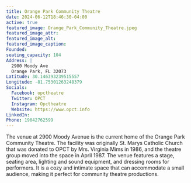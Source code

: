 ```yaml
---
title: Orange Park Community Theatre
date: 2024-06-12T18:46:30-04:00
active: true
featured_image: Orange_Park_Community_Theatre.jpeg
featured_image_attr:
featured_image_alt:
featured_image_caption:
Founded: 
seating_capacity: 104
Address: |
  2900 Moody Ave
  Orange Park, FL 32073
Latitude: 30.146393239515557
Longitude: -81.75301263248379
Socials:
  Facebook: opctheatre
  Twitter: OPCT
  Instagram: Opctheatre
  Website: https://www.opct.info
LinkedIn: 
Phone: 19042762599
---
```

The venue at 2900 Moody Avenue is the current home of the Orange Park Community Theatre. The facility was originally St. Marys Catholic Church that was donated to OPCT by Mrs. Virginia Mims in 1986, and the theatre group moved into the space in April 1987. The venue features a stage, seating area, lighting and sound equipment, and dressing rooms for performers. It is a cozy and intimate space that can accommodate a small audience, making it perfect for community theatre productions.